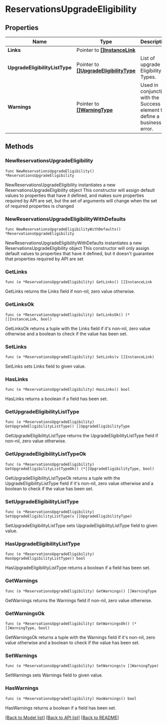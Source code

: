 # ReservationsUpgradeEligibility

## Properties

Name | Type | Description | Notes
------------ | ------------- | ------------- | -------------
**Links** | Pointer to [**[]InstanceLink**](InstanceLink.md) |  | [optional] 
**UpgradeEligibilityListType** | Pointer to [**[]UpgradeEligibilityType**](UpgradeEligibilityType.md) | List of upgrade Eligibility Types. | [optional] 
**Warnings** | Pointer to [**[]WarningType**](WarningType.md) | Used in conjunction with the Success element to define a business error. | [optional] 

## Methods

### NewReservationsUpgradeEligibility

`func NewReservationsUpgradeEligibility() *ReservationsUpgradeEligibility`

NewReservationsUpgradeEligibility instantiates a new ReservationsUpgradeEligibility object
This constructor will assign default values to properties that have it defined,
and makes sure properties required by API are set, but the set of arguments
will change when the set of required properties is changed

### NewReservationsUpgradeEligibilityWithDefaults

`func NewReservationsUpgradeEligibilityWithDefaults() *ReservationsUpgradeEligibility`

NewReservationsUpgradeEligibilityWithDefaults instantiates a new ReservationsUpgradeEligibility object
This constructor will only assign default values to properties that have it defined,
but it doesn't guarantee that properties required by API are set

### GetLinks

`func (o *ReservationsUpgradeEligibility) GetLinks() []InstanceLink`

GetLinks returns the Links field if non-nil, zero value otherwise.

### GetLinksOk

`func (o *ReservationsUpgradeEligibility) GetLinksOk() (*[]InstanceLink, bool)`

GetLinksOk returns a tuple with the Links field if it's non-nil, zero value otherwise
and a boolean to check if the value has been set.

### SetLinks

`func (o *ReservationsUpgradeEligibility) SetLinks(v []InstanceLink)`

SetLinks sets Links field to given value.

### HasLinks

`func (o *ReservationsUpgradeEligibility) HasLinks() bool`

HasLinks returns a boolean if a field has been set.

### GetUpgradeEligibilityListType

`func (o *ReservationsUpgradeEligibility) GetUpgradeEligibilityListType() []UpgradeEligibilityType`

GetUpgradeEligibilityListType returns the UpgradeEligibilityListType field if non-nil, zero value otherwise.

### GetUpgradeEligibilityListTypeOk

`func (o *ReservationsUpgradeEligibility) GetUpgradeEligibilityListTypeOk() (*[]UpgradeEligibilityType, bool)`

GetUpgradeEligibilityListTypeOk returns a tuple with the UpgradeEligibilityListType field if it's non-nil, zero value otherwise
and a boolean to check if the value has been set.

### SetUpgradeEligibilityListType

`func (o *ReservationsUpgradeEligibility) SetUpgradeEligibilityListType(v []UpgradeEligibilityType)`

SetUpgradeEligibilityListType sets UpgradeEligibilityListType field to given value.

### HasUpgradeEligibilityListType

`func (o *ReservationsUpgradeEligibility) HasUpgradeEligibilityListType() bool`

HasUpgradeEligibilityListType returns a boolean if a field has been set.

### GetWarnings

`func (o *ReservationsUpgradeEligibility) GetWarnings() []WarningType`

GetWarnings returns the Warnings field if non-nil, zero value otherwise.

### GetWarningsOk

`func (o *ReservationsUpgradeEligibility) GetWarningsOk() (*[]WarningType, bool)`

GetWarningsOk returns a tuple with the Warnings field if it's non-nil, zero value otherwise
and a boolean to check if the value has been set.

### SetWarnings

`func (o *ReservationsUpgradeEligibility) SetWarnings(v []WarningType)`

SetWarnings sets Warnings field to given value.

### HasWarnings

`func (o *ReservationsUpgradeEligibility) HasWarnings() bool`

HasWarnings returns a boolean if a field has been set.


[[Back to Model list]](../README.md#documentation-for-models) [[Back to API list]](../README.md#documentation-for-api-endpoints) [[Back to README]](../README.md)



